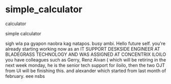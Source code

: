 # simple_calculator
calculator


simple calculator

sigh wla pa gyapon naobra kag natapos. busy ambi. 
Hello future self. you're already starting working now as an IT SUPPORT DESKSIDE ENGINEER AT BLADEGRASS TECHNOLOGY AND WAS ASSIGNED AT CONCENTRIX ILOILO
you have colleagues such as Gerry, Renz Aivan ( which will be retiring in the next week monday, he is the senior tech support for iloilo, then the two OJT from UI will be finishing this. and alexander which started from last month of february. eee
nsbs
